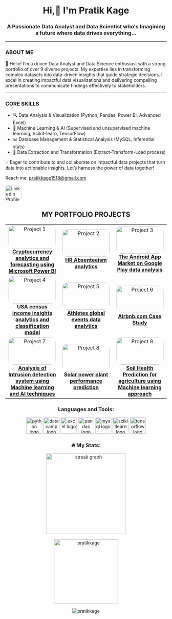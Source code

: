 <h1 align="center">Hi,👋 I'm Pratik Kage</h1>
<h3 align="center">A Passionate Data Analyst and Data Scientist who's Imagining a future where data drives everything...</h3>
<hr>


<h3 align="left">ABOUT ME</h3>
<p align="left">
👋 Hello! I’m a driven Data Analyst and Data Science enthusiast with a strong portfolio of over 9 diverse projects. My expertise lies in transforming complex datasets into data-driven insights that guide strategic decisions. I excel in creating impactful data visualizations and delivering compelling presentations to communicate findings effectively to stakeholders.
<hr>

<h3 💼 align='left' > CORE SKILLS </h3>
<ul>
    <li>🔍 Data Analysis & Visualization (Python, Pandas, Power BI, Advanced Excel)</li>
    <li>🤖 Machine Learning & AI (Supervised and unsupervised machine learning, Scikit-learn, TensorFlow)</li>
    <li>📊 Database Management & Statistical Analysis (MySQL, Inferential stats)</li>
    <li>🔄 Data Extraction and Transformation (Extract-Transform-Load process)</li>
</ul>

💡 Eager to contribute to and collaborate on impactful data projects that turn data into actionable insights. Let’s harness the power of data together!</p>

Reach me: pratikkage1518@gmail.com
</p>
<a href="https://www.linkedin.com/in/kage1/" target="_blank">
    <img src="https://encrypted-tbn0.gstatic.com/images?q=tbn:ANd9GcRokEYt0yyh6uNDKL8uksVLlhZ35laKNQgZ9g&s" alt="LinkedIn Profile" width="50" height="50" style="border-radius: 10px;">
</a>

<h2 align="center"> MY PORTFOLIO PROJECTS </h2>
<table align="center">
  <tr>
    <td align="center" width="245"> <!-- Reduced width -->
      <a href="https://github.com/Pratikkage/Cryptocurrency-market-analytics-and-forecasting-using-Microsoft-Power-BI" target="_blank">
        <img src="https://encrypted-tbn0.gstatic.com/images?q=tbn:ANd9GcRRdDquzTx82Y86j3i9ORXQMG9O16EfDWoSmg&s" alt="Project 1" width="148.5" height="72" style="border-radius: 15px;"/> <!-- Reduced image size -->
        <br><strong>Cryptocurrency analytics and forecasting using Microsoft Power BI</strong>
      </a>
    </td>
    <td align="center" width="245"> <!-- Reduced width -->
      <a href="https://github.com/Pratikkage/HR-Absenteeism-Analytics" target="_blank">
        <img src="https://media.istockphoto.com/id/603310486/photo/three-departments-working-towards-one-goal.jpg?s=612x612&w=0&k=20&c=Q3SUc763P_Qhn-fclAQCaZlJE0RQWCmo3Z_5TpBN8Ds=" alt="Project 2" width="148.5" height="85" style="border-radius: 15px;"/> <!-- Reduced image size -->
        <br><strong>HR Absenteeism analytics</strong>
      </a>
    </td>
    <td align="center" width="245"> <!-- Reduced width -->
      <a href="https://github.com/Pratikkage/Android-app-market-on-Google-play-store-data-analytics" target="_blank">
        <img src="https://static1.pocketlintimages.com/wordpress/wp-content/uploads/wm/127558-apps-news-how-to-install-the-google-play-store-on-an-android-phone-or-tablet-that-doesnt-have-it-image1-tphdngxs9w.jpg" alt="Project 3" width="148.5" height="85" style="border-radius: 15px;"/> <!-- Reduced image size -->
        <br><strong>The Android App Market on Google Play data analysis</strong>
      </a>
    </td>
  </tr>
  <tr>
    <td align="center" width="245"> <!-- Reduced width -->
      <a href="https://github.com/Pratikkage/USA-Census-Income-Insights-Comprehensive-Analysis-and-Classification-Model" target="_blank">
        <img src="https://willowresearch.com/wp-content/uploads/2019/06/US-People-Map.jpg" alt="Project 4" width="148.5" height="85" style="border-radius: 15px;"/> <!-- Reduced image size -->
        <br><strong>USA census income insights analytics and classification model </strong>
      </a>
    </td>
    <td align="center" width="245"> <!-- Reduced width -->
      <a href='https://github.com/Pratikkage/Athlete-global-events-trend-Data-Analysis' target="_blank">
        <img src="https://img.olympics.com/images/image/private/t_s_pog_staticContent_hero_xs_2x/f_auto/primary/hiuf5ahd3cbhr11q6m5m" alt="Project 5" width="148.5" height="85" style="border-radius: 15px;"/> <!-- Reduced image size -->
        <br><strong>Athletes global events data analytics</strong>
      </a>
    </td>
    <td align="center" width="245"> <!-- Reduced width -->
      <a href="https://github.com/Pratikkage/Airbnb-Case_study" target="_blank">
        <img src="https://static.startuptalky.com/2021/11/Airbnb-Success-Story-StartupTalky-1.jpg" alt="Project 6" width="148.5" height="85" style="border-radius: 15px;"/> <!-- Reduced image size -->
        <br><strong>Airbnb.com Case Study</strong>
      </a>
    </td>
  </tr>
  <tr>
    <td align="center" width="245"> <!-- Reduced width -->
      <a href="https://github.com/Pratikkage/Analysis-of-Intrusion-detection-system-using-Machine-learning" target="_blank">
        <img src="https://media.licdn.com/dms/image/C5612AQHjsBVD_QF3yw/article-cover_image-shrink_600_2000/0/1520132412135?e=2147483647&v=beta&t=u3gEZ5qUCZQTGyDXMrn6F9IC-BX96_TBKkpNpgaUHB0" alt="Project 7" width="148.5" height="85" style="border-radius: 15px;"/> <!-- Reduced image size -->
        <br><strong>Analysis of Intrusion detection system using Machine learning and AI techniques</strong>
      </a>
    </td>
    <td align="center" width="245"> <!-- Reduced width -->
      <a href="https://github.com/pratikkage/project8" target="_blank">
        <img src="https://www.drvijaymalik.com/wp-content/uploads/2022/09/Solar-power-plant-business-analysis.jpg" alt="Project 8" width="148.5" height="85" style="border-radius: 15px;"/> <!-- Reduced image size -->
        <br><strong>Solar power plant performance prediction</strong>
      </a>
    </td>
    <td align="center" width="245"> <!-- Reduced width -->
      <a href="https://github.com/Pratikkage/Soil-health-prediction-using-machine-learning-approcah" target="_blank">
        <img src="https://ocia.org/wp-content/uploads/2023/08/OCIA-Cover-1080x675.jpg" alt="Project 8" width="148.5" height="85" style="border-radius: 15px;"/> <!-- Reduced image size -->
        <br><strong>Soil Health Prediction for agriculture using Machine learning approach </strong>
      </a>
    </td>
  </tr>
</table>

<h3 align="center">Languages and Tools:</h3>
<div align="center">
  <img src="https://cdn.jsdelivr.net/gh/devicons/devicon/icons/python/python-original.svg" height="50" alt="python logo" />
  <img src="https://images.datacamp.com/image/upload/v1724169856/image_ff55d03003.png" height="50" alt="datacamp logo" />
  <img src="https://img.freepik.com/premium-vector/microsoft-excel-logo-spreadsheet-program-microsoft-office-365-logotype-microsoft-corporation-software-editorial_661108-17045.jpg" height="50" alt="excel logo" />
  <img src= "https://cdn.jsdelivr.net/gh/devicons/devicon/icons/pandas/pandas-original.svg" height="50" alt="pandas logo" />
  <img src="https://cdn.jsdelivr.net/gh/devicons/devicon/icons/mysql/mysql-original.svg" height="50" alt="mysql logo" />
  <img src="https://cdn.jsdelivr.net/gh/devicons/devicon/icons/scikitlearn/scikitlearn-original.svg" height="50" alt="scikitlearn logo" />
  <img src="https://cdn.jsdelivr.net/gh/devicons/devicon/icons/tensorflow/tensorflow-original.svg" height="50" alt="tensorflow logo" />
</div>


<h3 align="center">🔥 My Stats:</h3>
<div align="center">
  <img src="https://streak-stats.demolab.com?user=Pratikkage&locale=en&mode=daily&theme=dark&hide_border=false&border_radius=5&order=3" height="250" alt="streak graph" />
  <br><br>
  <img src="https://github-readme-stats.vercel.app/api?username=pratikkage&show_icons=true&locale=en" alt="pratikkage" height="200" />
</div>

<p align="center">
  <img src="https://komarev.com/ghpvc/?username=pratikkage&label=Profile%20views&color=0e75b6&style=flat" alt="pratikkage" />
</p> 
